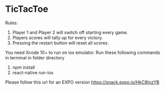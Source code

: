 # TicTacToe
Rules: 
1. Player 1 and Player 2 will switch off starting every game.
2. Players scores will tally up for every victory.
3. Pressing the restart button will reset all scores.


You need Xcode 10+ to run on ios emulator.
Run these following commands in terminal in folder directory
1. npm install
2. react-native run-ios

Please follow this url for an EXPO version 
https://snack.expo.io/HkC8InzYB
